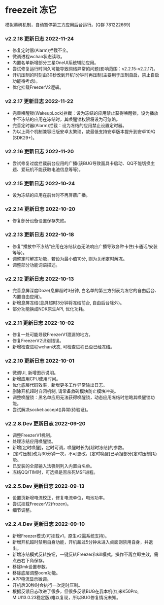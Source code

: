 # freezeit 冻它

模拟墓碑机制，自动暂停第三方应用后台运行。[Q群 781222669]

### v2.2.18 更新日志 2022-11-24
- 修复定时器(Alarm)拦截不全。
- 微调进程wchan状态读取。
- 内置名单新增部分三星OneUI系统辅助应用。
- 尝试修复运行时间久可能导致网络异常的问题(影响范围：v2.2.15-v2.2.17)。
- 开机压制的时刻由30秒改到开机1分钟时再压制(主要用于压制自启，禁止自启功能待考虑)。
- 优化挂载FreezerV2逻辑。

### v2.2.17 更新日志 2022-11-22
- 完善唤醒锁(WakeupLock)拦截：设为冻结的应用禁止获得唤醒锁，设为播放中不冻结的应用在冻结时，其唤醒锁权限将设为可忽略。
- 完善定时器(Alarm)拦截：设为冻结的应用禁止设置定时器。
- 为以上两个机制兼容旧版安卓太繁琐，故最低支持安卓版本提升到安卓10/Q (SDK29+)。

### v2.2.16 更新日志 2022-11-20
- 尝试修复过度拦截前台应用的广播(该BUG导致面具卡启动、QQ不能切换主题、爱玩机不能获取电池信息等等)。

### v2.2.15 更新日志 2022-10-24
- 设为冻结的应用在前台时不再屏蔽广播。

### v2.2.14 更新日志 2022-10-20
- 修复部分设备设置保存失败。

### v2.2.13 更新日志 2022-10-18
- 修复"播放中不冻结"应用在冻结状态无法响应广播导致各种卡住(卡通话/安装等等)。
- 调整定时解冻功能，若设为最小值10分, 则为关闭定时解冻。
- 调整部分功能词语描述。

### v2.2.12 更新日志 2022-10-13
- 完善息屏深度Doze(息屏超时3分钟, 白名单的第三方列表为冻它的自由后台、内置自由应用)。
- 新增息屏冻结(息屏超时3分钟将冻结前台, 自由后台除外)。
- 部分功能换成NDK原生API, 优化功耗。

### v2.2.11 更新日志 2022-10-02
- 修复一处可能导致FreezerV1泄漏的地方。
- 修复FreezerV2识别错误。
- 新增检查进程wchan状态, 可检查进程已否已经冻结。

### v2.2.10 更新日志 2022-10-01
- 微调UI, 新增图示说明。
- 新增应用CPU使用时间。
- 优化底层代码效率，新增更多工作异常输出日志。
- 删除开机超时自闭机制, 请常备救砖模块防止模块冲突。
- 调整唤醒锁：黑名单应用无法获得唤醒锁，动态应用冻结时忽略其唤醒锁功能。
- 尝试解决socket:accept()异常(待验证)。

### v2.2.8.Dev 更新日志 2022-09-20
- 调整FreezerV1机制。
- 处理冻结应用唤醒锁。
- 新增[定时唤醒]，定时可调，唤醒时长为[超时冻结]的参数。
- [定时压制]改为30分钟一次，不可更改，[定时唤醒]已承担部分[定时压制]功能。
- 已安装的全部输入法强制列入内置白名单。
- 冻结QQ/TIM时，可选择是否杀死MSF进程。

### v2.2.5.Dev 更新日志 2022-09-13
- 设置页新增电流校正，修复电流单位，电池功率。
- 尝试挂载FreezerV2(frozen)。
- 细节调整。

### v2.2.4.Dev 更新日志 2022-09-10
- 新增Freezer模式(可挂载v1，原生v2需系统支持)。
- 新增开机超时禁用自身功能，开机超过5分钟未进入桌面则禁用自身，并退出。
- 新增冻结模式反转按钮，一键反转Freezer和kill模式。操作不再立即生效，需点击右下角保存。
- 移除lmk设置参数。
- 移除底层调整oom功能。
- APP电流显示微调。
- 开机后30秒时会执行一次定时压制。
- 根据反馈日志改进了很多，但很多反馈BUG在我本机(红米K50Pro, MIUI13.0.23稳定版)难以复现，所以BUG修复情况未知。
